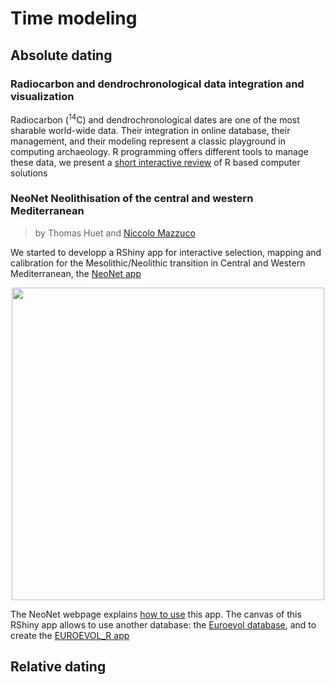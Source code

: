 # Time modeling



## Absolute dating

### Radiocarbon and dendrochronological data integration and visualization

Radiocarbon (<sup>14</sup>C) and dendrochronological dates are one of the most sharable world-wide data. Their integration in online database, their management, and their modeling represent a classic playground in computing archaeology. R programming offers different tools to manage these data, we present a [short interactive review](https://neolithic.shinyapps.io/C14dated_review/) of R based computer solutions

### **NeoNet** Neolithisation of the central and western Mediterranean
> by Thomas Huet and [Niccolo Mazzuco](nicco.mazzucco@gmail.com)

We started to developp a RShiny app for interactive selection, mapping and calibration for the Mesolithic/Neolithic transition in Central and Western Mediterranean, the [NeoNet app](https://neolithic.shinyapps.io/NeoNet2/)

<center>

[<img src="/docs/imgs/panel_map.png" width="500"/>](https://neolithic.shinyapps.io/NeoNet2/)

</center>
  
The NeoNet webpage explains [how to use](https://zoometh.github.io/C14/neonet) this app. The canvas of this RShiny app allows to use another database: the [Euroevol database](http://discovery.ucl.ac.uk/1469811/), and to create the [EUROEVOL_R app](https://neolithic.shinyapps.io/Euroevol_R/)  

## Relative dating
